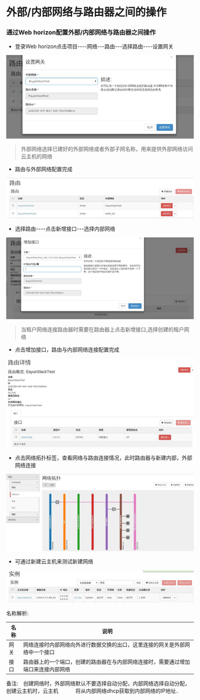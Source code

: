 # 外部/内部网络与路由器之间的操作

### 通过Web horizon配置外部/内部网络与路由器之间操作

* 登录Web horizon点击项目----网络---路由---选择路由----设置网关

![Router_Connect](../Picture/router_connect1.jpg)

> 外部网络选择已建好的外部网络或者外部子网名称，用来提供外部网络访问云主机的网络

* 路由与外部网络配置完成

![Router_Connect](../Picture/router_connect2.jpg)

* 选择路由----点击新增接口---选择内部网络

![Router_Connect](../Picture/router_connect3.jpg)

> 当租户网络连接路由器时需要在路由器上点击新增接口,选择创建的租户网络

* 点击增加接口，路由与内部网络连接配置完成

![Router_Connect](../Picture/router_connect4.jpg)

* 点击网络拓扑标签，查看网络与路由连接情况，此时路由器与新建内部，外部网络连接

![Router_Connect](../Picture/router_connect5.jpg)

* 可通过新建云主机来测试新建网络

![Router_Connect](../Picture/router_connect6.jpg)


名称解析:

|名称|说明|
|----|----|
|网关|网络连接时内部网络向外进行数据交换的出口，这里连接的网关是外部网络中一个接口|
|接口|路由器上的一个端口，创建的路由器在与内部网络连接时，需要通过增加端口来连接内部网络|

备注:　创建网络时，外部网络默认不要选择自动分配，内部网络选择自动分配，创建云主机时，云主机
　　　将从内部网络dhcp获取到内部网络的IP地址．
